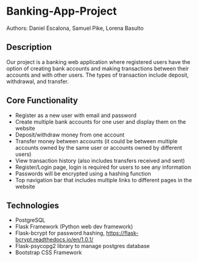 # Banking-App-Project
Authors: Daniel Escalona, Samuel Pike, Lorena Basulto

## Description

Our project is a banking web application where registered users have the option of creating bank accounts and making transactions between their accounts and with other users. The types of transaction include deposit, withdrawal, and transfer.

## Core Functionality
* Register as a new user with email and password
* Create multiple bank accounts for one user and display them on the website
* Deposit/withdraw money from one account
* Transfer money between accounts (it could be between multiple accounts owned by the same user or accounts owned by different users)
* View transaction history (also includes transfers received and sent)
* Register/Login page, login is required for users to see any information
* Passwords will be encrypted using a hashing function
* Top navigation bar that includes multiple links to different pages in the website

## Technologies
* PostgreSQL
* Flask Framework (Python web dev framework)
* Flask-bcrypt for password hashing, https://flask-bcrypt.readthedocs.io/en/1.0.1/
* Flask-psycopg2 library to manage postgres database
* Bootstrap CSS Framework
